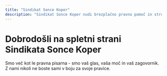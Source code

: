 ```yaml
---
title: "Sindikat Sonce Koper"
description: "Sindikat Sonce Koper nudi brezplačno pravno pomoč in strokovno svetovanje. 98% uspešnost, izkušeni pravniki, takojšnja pravna zaščita."
---
```


# Dobrodošli na spletni strani Sindikata Sonce Koper

Smo več kot le pravna pisarna - smo vaš glas, vaša moč in vaš zagovornik. Z nami nikoli ne boste sami v boju za svoje pravice.